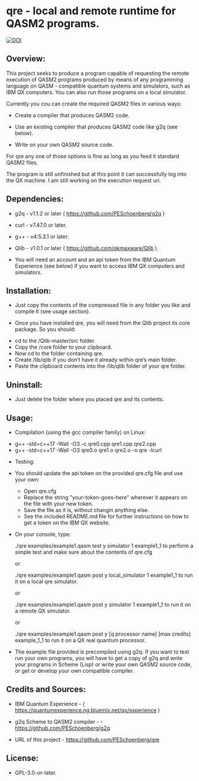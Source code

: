 # qre - local and remote runtime for QASM2 programs.

[![DOI](https://zenodo.org/badge/DOI/10.5281/zenodo.2612792.svg)](https://doi.org/10.5281/zenodo.2612792)


## Overview:

This project seeks to produce a program capable of requesting the remote
execution of QASM2 programs produced by means of any programming language
on QASM - compatible quantum systems and simulators, such as IBM QX
computers. You can also run those programs on a local simulator.


Currently you cou can create the required QASM2 files in various ways:

* Create a compiler that produces QASM2 code.

* Use an existing compiler that produces QASM2 code like g2q (see below).

* Write on your own QASM2 source code.

For qre any one of those options is fine as long as you feed it standard
QASM2 files.

The program is still unfinished but at this point it can successfully log
into the QX machine. I am still working on the execution request uri.


## Dependencies:

* g2q - v1.1.2 or later ( https://github.com/PESchoenberg/g2q )

* curl - v7.47.0 or later.

* g++ - v4:5.3.1 or later.

* Qlib - v1.0.1 or later ( https://github.com/qkmaxware/Qlib ).

* You will need an account and an api token from the IBM Quantum Experience
(see below) if you want to access IBM QX computers and simulators.


## Installation:

* Just copy the contents of the compressed file in any folder you like and
compile it (see usage section).

* Once you have installed qre, you will need from the Qlib project its
core package. So you should:
- cd to the /Qlib-master/src folder.
- Copy the /core folder to your clipboard.
- Now cd to the folder containing qre.
- Create /lib/qlib if you don’t have it already within qre’s main folder.
- Paste the clipboard contents into the /lib/qlib folder of your qre folder.


## Uninstall:

* Just delete the folder where you placed qre and its contents.


## Usage:

* Compilation (using the gcc compiler family) on Linux:

- g++ -std=c++17 -Wall -O3 -c qre0.cpp qre1.cpp qre2.cpp
- g++ -std=c++17 -Wall -O3 qre0.o qre1.o qre2.o -o qre -lcurl

* Testing:
- You should update the api token on the provided qre.cfg file and use your
own:
  - Open qre.cfg
  - Replace the string "your-token-goes-here" wherever it appears on the file
  with your new token.
  - Save the file as it is, without changin anything else.
  - See the included README.md file for further instructions on how
  to get a token on the IBM QX website.
- On your console, type:

  ./qre examples/example1.qasm test y simulator 1 example1_1 <ENT> to perform
  a simple test and make sure about the contents of qre.cfg

  or

  ./qre examples/example1.qasm post y local_simulator 1 example1_1 <ENT> to run it
  on a local qre simulator.

  or

  ./qre examples/example1.qasm post y simulator 1 example1_1 <ENT> to run it
  on a remote QX simulator.

  or

  ./qre examples/example1.qasm post y [q processor name] [max credits]
  example_1_1 <ENT> to run it on a QX real quantum processor.
  
- The example file provided is precompiled using g2q. If you want to test run
your own programs, you will have to get a copy of g2q and write your programs
in Scheme (Lisp) or write your own QASM2 source code, or get or develop your
own compatible compiler.


## Credits and Sources:

* IBM Quantum Experience - ( https://quantumexperience.ng.bluemix.net/qx/experience )

* g2q Scheme to QASM2 compiler - - https://github.com/PESchoenberg/g2q

* URL of this project - https://github.com/PESchoenberg/qre


## License:

* GPL-3.0-or-later.


